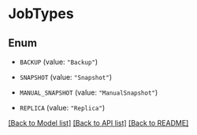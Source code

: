 # JobTypes

## Enum


* `BACKUP` (value: `"Backup"`)

* `SNAPSHOT` (value: `"Snapshot"`)

* `MANUAL_SNAPSHOT` (value: `"ManualSnapshot"`)

* `REPLICA` (value: `"Replica"`)


[[Back to Model list]](../README.md#documentation-for-models) [[Back to API list]](../README.md#documentation-for-api-endpoints) [[Back to README]](../README.md)


